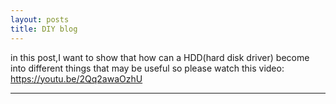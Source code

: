 ```yaml
---
layout: posts
title: DIY blog
---
```

in this post,I want to show that how can a HDD(hard disk driver) become into different things that may be useful
so please watch this video:
  <https://youtu.be/2Qq2awaOzhU>




---

